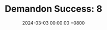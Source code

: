 ---
title: "Demandon Success: 8"
date: 2024-03-03 00:00:00 +0800
categories: [Blogging]
tag: [Blogging]
image: https://pbs.twimg.com/media/GHLB1-yW0AAaqWC?format=jpg&name=large
---